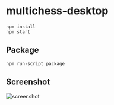 multichess-desktop
=================

```
npm install
npm start
```

Package
-------
```
npm run-script package
```

Screenshot
-------

![screenshot](https://raw.githubusercontent.com/multichess/multichess-desktop/master/screenshot.jpg)

